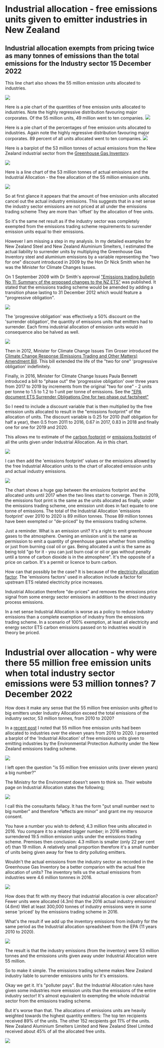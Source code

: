 # Industrial allocation - free emissions units given to emitter industries in New Zealand

## Industrial allocation exempts from pricing twice as many tonnes of emissions than the total emissions for the Industry sector 15 December 2022

This line chart also shows the 55 million emission units allocated to industries.

![](Industrial-Allocation-line-2010-2020-720-540-v1.svg)

Here is a pie chart of the quantities of free emission units allocated to industries. Note the highly regressive distribution favouring major corporates. Of the 55 million units, 49 million went to ten companies.
![](Allocations-pie-quantity-2010-2020_720-7200.svg)

Here is a pie chart of the percentages of free emission units allocated to industries. Again note the highly regressive distribution favouring major corporates. 89 percent of all units allocated went to ten companies.
![](Allocations-pie-precent-2010-2020_720-720.svg)

Here is a barplot of the 53 million tonnes of actual emissions from the New Zealand industrial sector from the [Greenhouse Gas Inventory](https://environment.govt.nz/facts-and-science/climate-change/measuring-greenhouse-gas-emissions/about-new-zealands-greenhouse-gas-inventory/).

![](Industry-Emissions-barplot-2010-2020-720-540.svg)

Here is a line chart of the 53 million tonnes of actual emissions and the Industrial Allocation - the free allocation of the 55 million emission units.

![](Industrial-Allocation-line-2010-2020-720-540-v2.svg)

So at first glance it appears that the amount of free emission units allocated cancel out the actual industry emissions. This suggests that in a net sense the industry sector emissions are not priced at all under the emissions trading scheme They are more than 'offset' by the allocation of free units. 

So it's the same net result as if the industry sector was completely exempted from the emissions trading scheme requirements to surrender emission units equal to their emissions.

However I am missing a step in my analysis. In my detailed examples for New Zealand Steel and New Zealand Aluminium Smelters, I estimated the actual liability to surrender units by multiplying the Greenhouse Gas Inventory steel and aluminium emissions by a variable representing the "two for one" discount introduced in 2009 by the Hon Dr Nick Smith when he was the Minister for Climate Changes Issues.

On 1 September 2009 with Dr Smith's approval ["Emissions trading bulletin No 11: Summary of the proposed changes to the NZ ETS"](https://environment.govt.nz/publications/emissions-trading-bulletin-no-11-summary-of-the-proposed-changes-to-the-nz-ets/summary/) was published. It stated that the emissions trading scheme would be amended by adding a transition phase lasting to 31 December 2012 which would feature a "progressive obligation".

![](E-Bull-11-Screenshot_2022-12-14_16-24-45.png)

The 'progressive obligation' was effectively a 50% discount on the 'surrender obligation', the quantity of emissions units that emitters had to surrender. Each firms industrial allocation of emission units would in consequence also be halved as well.

![](E-Bull-50percent-Screenshot_2022-12-14_16-26-29.png)

Then in 2012, Minister for Climate Change Issues Tim Groser introduced the [Climate Change Response (Emissions Trading and Other Matters) Amendment Bill](https://www.legislation.govt.nz/bill/government/2012/0052/13.0/DLM4812000.html). This bill extended the life of the "two for one" 'progressive obligation' indefinitely.

Finally, in 2016, Minister for Climate Change Issues Paula Bennett introduced a bill to "phase out" the 'progressive obligation' over three years from 2017 to 2019 by increments from the original "two for one" - 2 units per tonne to 1.5 to 1.2 to 1 unit per tonne of emissions. See the ["EPA document ETS Surrender Obligations One for two phase out factsheet"](https://www.epa.govt.nz/assets/Uploads/Documents/Emissions-Trading-Scheme/Guidance/ETS-Surrender-Obligations-One-for-two-phase-out-factsheet.pdf)

So I need to include a discount variable that is then multiplied by the free emission units allocated to result in the "emissions footprint" of the allocation of units. The discount variable is 0.25 for 2010 (half obligation for half a year), then 0.5 from 2011 to 2016, 0.67 in 2017, 0.83 in 2018 and finally one for one for 2019 and 2020.

This allows me to estimate of the [carbon footprint](https://www.britannica.com/science/carbon-footprint) or [emissions footprint](https://www.sciencedirect.com/topics/engineering/emission-footprint) of all the units given under Industrial Allocation. As in this chart.

![](Industrial-Allocation-line-2010-2020-720-540-v3.svg)

I can then add the 'emissions footprint' values or the emissions allowed by the free Industrial Allocation units to the chart of allocated emission units and actual industry emissions.

![](Industrial-Allocation-line-2010-2020-720-540-v4.svg)

The chart shows a huge gap between the emissions footprint and the allocated units until 2017 when the two lines start to converge. Then in 2019, the emissions foot print is the same as the units allocated as finally, under the emissions trading scheme, one emission unit does in fact equate to one tonne of emissions. The total of the Industrial Allocation 'emissions footprint' over 2010 to 2020 is 89 million tonnes. Those 89 million tonnes have been exempted or "de-priced" by the emissions trading scheme.

Just a reminder. What is an emission unit? It's a right to emit greenhouse gases to the atmosphere. Owning an emission unit is the same as permission to emit a quantity of greenhouse gases whether from smelting or just from burning coal oil or gas. Being allocated a unit is the same as being told "go for it - you can just burn coal or oil or gas without penalty until a tonne of carbon dioxide is in the atmosphere". It's the opposite of a price on carbon. It's a permit or licence to burn carbon.

How can that possibly be the case? It is because of the [electricity allocation factor](https://web.archive.org/web/20110712151351/http://www.climatechange.govt.nz/emissions-trading-scheme/building/regulatory-updates/eaf-update.html). The 'emissions factors' used in allocation include a factor for upstream ETS related electricity price increases.

Industrial Allocation therefore "de-prices" and removes the emissions price signal from some energy sector emissions in addition to the direct industry process emissions.

In a net sense Industrial Allocation is worse as a policy to reduce industry emissions than a complete exemption of industry from the emissions trading scheme. In a scenario of 100% exemption, at least all electricity and energy sector ETS carbon emissions passed on to industries would in theory be priced.

# Industrial over allocation - why were there 55 million free emission units when total industry sector emissions were 53 million tonnes? 7 December 2022

How does it make any sense that the 55 million free emission units gifted to big emitters under Industry Allocation exceed the total emissions of the industry sector, 53 million tonnes, from 2010 to 2020?

In a [recent post](https://rwmjohnson.blogspot.com/2022/11/industrial-allocation-free-emissions.html) I noted that 55 million free emission units had been allocated to industries over the eleven years from 2010 to 2020. I presented a barplot of the 'Industrial Allocation' of free emissions units given to emitting industries by the Environmental Protection Authority under the New Zealand emissions trading scheme.

![](Industrial-Allocation-barplot-2010-2021-720-540.svg)

I left open the question "is 55 million free emission units (over eleven years) a big number?"

The Ministry for the Environment doesn't seem to think so. Their website page on Industrial Allocation states the following;

![](IndustrialallocationcontributestounitsupplyinNZETS-Screenshot_2022-12-03_18-02-03.png)

I call this the consultants fallacy. It has the form "put small number next to big number" and therefore "effects are minor" and grant me my resource consent.

You have a number you wish to defend; 4.3 million free units allocated in 2016. You compare it to a related bigger number; in 2016 emitters surrendered 19.5 million emission units under the emissions trading scheme. Premises then conclusion: 4.3 million is smaller (only 22 per cent of) than 19 million. A relatively small proportion therefore it's a small number of units being given away for free to dirty polluting emitters.

Wouldn't the actual emissions from the industry sector as recorded in the Greenhouse Gas Inventory be a better comparion with the actual free allocation of units? The inventory tells us the actual emissions from industries were 4.6 million tonnnes in 2016.

![](MFE-AoG-20357-DS-Greenhouse-Gas-Inventory-Figure-3.png)

How does that fit with my theory that industrial allocation is over allocation? Fewer units were allocated (4.3m) than the 2016 actual industry emissions! (4.6mt) Well at least 300,000 tonnes of industry emissions were in some sense 'priced' by the emissions trading scheme in 2016.

What's the result if we add up the inventory emissions from industry for the same period as the Industrial allocation spreadsheet from the EPA (11 years 2010 to 2020).

![](Industry-Emissions-2010-2020-740-540.svg)

The result is that the industry emissions (from the inventory) were 53 million tonnes and the emissions units given away under Industrial Allocation were 55 million.

So to make it simple. The emissions trading scheme makes New Zealand industry liable to surrender emissions units for it's emissions.

Okay we get it. It's "polluter pays". But the Industrial Allocation rules have given some industries more emission units than the emissions of the entire industry sector! It's almost equivalent to exempting the whole industrial sector from the emissions trading scheme.

But it's worse than that. The allocations of emissions units are heavily weighted towards the highest quantity emitters: The top ten recipients received 89% of the units. The other 152 recipients got 11% of the units. New Zealand Aluminium Smelters Limited and New Zealand Steel Limited received about 45% of all the allocated free units.

![](Allocations-pie-precent-2010-2020_720-720.svg)
